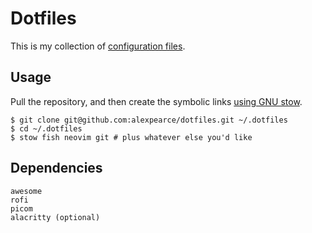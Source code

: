 # Dotfiles

This is my collection of [configuration files](http://dotfiles.github.io/).

## Usage

Pull the repository, and then create the symbolic links [using GNU
stow](https://alexpearce.me/2016/02/managing-dotfiles-with-stow/).

```shell
$ git clone git@github.com:alexpearce/dotfiles.git ~/.dotfiles
$ cd ~/.dotfiles
$ stow fish neovim git # plus whatever else you'd like
```

## Dependencies

    awesome
    rofi
    picom
    alacritty (optional)
